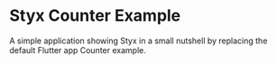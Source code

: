 # Styx Counter Example

A simple application showing Styx in a small nutshell by replacing
the default Flutter app Counter example.
